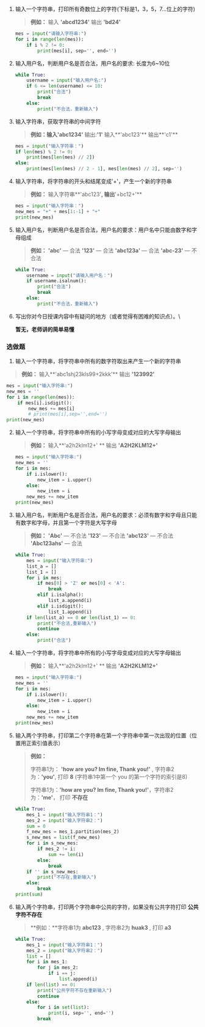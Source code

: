 1. 输入一个字符串，打印所有奇数位上的字符(下标是1，3，5，7…位上的字符)

   > **例如：** 输入 **'abcd1234'**  输出 **'bd24'**

   ```python
   mes = input("请输入字符串:")
   for i in range(len(mes)):
       if i % 2 != 0:
           print(mes[i], sep='', end='')
   ```

   

2. 输入用户名，判断用户名是否合法，用户名的要求: 长度为6~10位

   ```python
   while True:
       username = input("输入用户名:")
       if 6 <= len(username) <= 10:
           print("合法")
           break
       else:
           print("不合法，重新输入")
   ```

   

3. 输入字符串，获取字符串的中间字符 

   > **例如：**输入**'abc1234'**  输出:**'1'**     输入**'abc123'**  输出**'c1'**

   ```python
   mes = input("输入字符串：")
   if len(mes) % 2 != 0:
       print(mes[len(mes) // 2])
   else:
       print(mes[len(mes) // 2 - 1], mes[len(mes) // 2], sep='')
   ```

   

4. 输入字符串，将字符串的开头和结尾变成'+'，产生一个新的字符串

   > **例如：** 输入字符串**'abc123'**,  输出**'+bc12+'**

   ```python
   mes = input("输入字符串：")
   new_mes = "+" + mes[1:-1] + "+"
   print(new_mes)
   ```

   

5. 输入用户名，判断用户名是否合法，用户名的要求：用户名中只能由数字和字母组成

   > **例如：** **'abc'**  — 合法    **'123'** — 合法   **'abc123a'**  — 合法   **'abc-23'**   — 不合法

   ```python
   while True:
       username = input("请输入用户名：")
       if username.isalnum():
           print("合法")
           break
       else:
           print("不合法，重新输入")
   ```

   

6. 写出你对今日授课内容中有疑问的地方（或者觉得有困难的知识点）。\

   **暂无，老师讲的简单易懂**

### 选做题

1. 输入一个字符串，将字符串中所有的数字符取出来产生一个新的字符串 

  > **例如：** 输入**'abc1shj23kls99+2kkk'**    输出 **'123992'**

```python
mes = input("输入字符串:")
new_mes = ''
for i in range(len(mes)):
    if mes[i].isdigit():
        new_mes += mes[i]
        # print(mes[i],sep='',end='')
print(new_mes)
```



2. 输入一个字符串，将字符串中所有的小写字母变成对应的大写字母输出

   > **例如：** 输入**'a2h2klm12+' **  输出  **'A2H2KLM12+'**

   ```py
   mes = input("输入字符串:")
   new_mes = ''
   for i in mes:
       if i.islower():
           new_item = i.upper()
       else:
           new_item = i
       new_mes += new_item
   print(new_mes)
   
   ```

   

3. 输入用户名，判断用户名是否合法，用户名的要求：必须有数字和字母且只能有数字和字母，并且第一个字符是大写字母

   > **例如：** **'Abc'**  — 不合法    **'123'**  — 不合法   **'abc123'**  — 不合法    **'Abc123ahs'**  — 合法

   ```python
   while True:
       mes = input("输入字符串:")
       list_a = []
       list_1 = []
       for i in mes:
           if mes[0] > 'Z' or mes[0] < 'A':
               break
           elif i.isalpha():
               list_a.append(i)
           elif i.isdigit():
               list_1.append(i)
       if len(list_a) == 0 or len(list_1) == 0:
           print("不合法,重新输入")
           continue
       else:
           print("合法")
   ```

   

4. 输入一个字符串，将字符串中所有的小写字母变成对应的大写字母输出 

   > **例如：** 输入**'a2h2klm12+' **  输出 **'A2H2KLM12+'**

   ```python
   mes = input("输入字符串:")
   new_mes = ''
   for i in mes:
       if i.islower():
           new_item = i.upper()
       else:
           new_item = i
       new_mes += new_item
   print(new_mes)
   ```

   

5. 输入两个字符串，打印第二个字符串在第一个字符串中第一次出现的位置（位置用正索引值表示）

   > **例如：** 
   >
   > 字符串1为： **'how are you? Im fine, Thank you!'**  , 字符串2为：**'you'**,  打印 **8** (字符串1中第一个 you 的第一个字符的索引是8)  
   >
   > 字符串1为：**'how are you? Im fine, Thank you!'**，字符串2为：**'me'**， 打印 **不存在**

   ```python
   while True:
       mes_1 = input("输入字符串1：")
       mes_2 = input("输入字符串2：")
       sum = 0
       f_new_mes = mes_1.partition(mes_2)
       s_new_mes = list(f_new_mes)
       for i in s_new_mes:
           if mes_2 != i:
               sum += len(i)
           else:
               break
       if '' in s_new_mes:
           print("不存在,重新输入")
       else:
           break
   print(sum)
   ```

   

6. 输入两个字符串，打印两个字符串中公共的字符，如果没有公共字符打印 **公共字符不存在**

   > **例如：**字符串1为 **abc123** , 字符串2为  **huak3** , 打印 **a3**
   
   ```python
   while True:
       mes_1 = input("输入字符串1：")
       mes_2 = input("输入字符串2：")
       list = []
       for i in mes_1:
           for j in mes_2:
               if i == j:
                   list.append(i)
       if len(list) == 0:
           print("公共字符不存在重新输入")
           continue
       else:
           for i in set(list):
               print(i, sep='', end='')
           break
   ```
   
   


